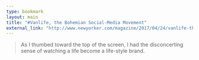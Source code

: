 ```yaml
---
type: bookmark
layout: main
title: "#Vanlife, the Bohemian Social-Media Movement"
external_link: "http://www.newyorker.com/magazine/2017/04/24/vanlife-the-bohemian-social-media-movement"
---
```

> As I thumbed toward the top of the screen, I had the disconcerting sense of watching a life become a life-style brand.

